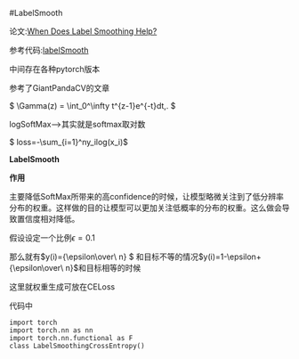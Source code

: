#LabelSmooth

论文:[When Does Label Smoothing Help?](https://arxiv.org/abs/1906.02629)

参考代码:[labelSmooth](https://github.com/kleyersoma/Keras_Label_Smoothing)

中间存在各种pytorch版本

参考了GiantPandaCV的文章

$ \Gamma(z) = \int_0^\infty t^{z-1}e^{-t}dt\,. $

logSoftMax-->其实就是softmax取对数

$ loss=-\sum_{i=1}^ny_ilog(x_i)$

**LabelSmooth** 

**作用**

主要降低SoftMax所带来的高confidence的时候，让模型略微关注到了低分辨率分布的权重。这样做的目的让模型可以更加关注低概率的分布的权重。这么做会导致置信度相对降低。

假设设定一个比例$\epsilon=0.1$

那么就有$y(i)={\epsilon\over\ n} $ 和目标不等的情况$y(i)=1-\epsilon+{\epsilon\over\ n}$和目标相等的时候

这里就权重生成可放在CELoss

代码中

```
import torch 
import torch.nn as nn
import torch.nn.functional as F
class LabelSmoothingCrossEntropy()
```

